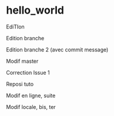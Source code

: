 # hello_world

EdiTIon

Edition branche

Edition branche 2 (avec commit message)

Modif master

Correction Issue 1

Reposi tuto

Modif en ligne, suite

Modif locale, bis, ter